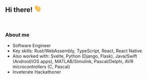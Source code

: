 ## Hi there! <img src="https://github.com/torcoste/torcoste/raw/master/images/hi.gif" width="24px" height="24px"></h2>

<br />

### About me
- Software Engineer
- Key skills: Rust/WebAssembly, TypeScript, React, React Native
- Also worked with: Svelte, Python (Django, Flask), Java/Swift (Android/iOS apps), MATLAB/Simulink, Pascal/Delphi, AVR microcontrollers (C, Pascal)
- Inveterate Hackathoner
